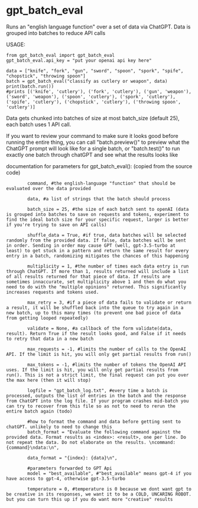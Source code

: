 # gpt_batch_eval
Runs an "english language function" over a set of data via ChatGPT. Data is grouped into batches to reduce API calls

USAGE:

```
from gpt_batch_eval import gpt_batch_eval
gpt_batch_eval.api_key = "put your openai api key here"

data = ["knife", "fork", "gun", "sword", "spoon", "spork", "spife", "chopstick", "throwing spoon"]
batch = gpt_batch_eval("classify as cutlery or weapon", data)
print(batch.run())
#prints [('knife', 'cutlery'), ('fork', 'cutlery'), ('gun', 'weapon'), ('sword', 'weapon'), ('spoon', 'cutlery'), ('spork', 'cutlery'), ('spife', 'cutlery'), ('chopstick', 'cutlery'), ('throwing spoon', 'cutlery')]
```

Data gets chunked into batches of size at most batch_size (default 25), each batch uses 1 API call. 

If you want to review your command to make sure it looks good before running the entire thing, you can call "batch.preview()" to preview what the ChatGPT prompt will look like for a single batch, or "batch.test()" to run exactly one batch through chatGPT and see what the results looks like

documentation for parameters for gpt_batch_eval(): (copied from the source code)

```
        command, #the english-language "function" that should be evaluated over the data provided

        data, #a list of strings that the batch should process

        batch_size = 25, #the size of each batch sent to openAI (data is grouped into batches to save on requests and tokens, experiment to find the ideal batch size for your specific request, larger is better if you're trying to save on API calls)

        shuffle_data = True, #if true, data batches will be selected randomly from the provided data. If false, data batches will be sent in order. Sending in order may cause GPT (well, gpt-3.5-turbo at least) to get stuck in a pattern and return the same result for every entry in a batch, randomizing mitigates the chances of this happening

        multiplicity = 1, #the number of times each data entry is run through ChatGPT. If more than 1, results returned will include a list of all results returned for that piece of data. If results are sometimes innaccurate, set multiplicity above 1 and then do what you need to do with the "multiple opinions" returned. This significantly increases requests and tokens used.

        max_retry = 3, #if a piece of data fails to validate or return a result, it will be shuffled back into the queue to try again in a new batch, up to this many times (to prevent one bad piece of data from getting looped repeatedly)

        validate = None, #a callback of the form validate(data, result). Return True if the result looks good, and False if it needs to retry that data in a new batch

        max_requests = -1, #limits the number of calls to the OpenAI API. If the limit is hit, you will only get partial results from run()

        max_tokens = -1, #limits the number of tokens the OpenAI API uses. If the limit is hit, you will only get partial results from run(). This is not a strict limit, the final request can put you over the max here (then it will stop)
        
        logfile = "gpt_batch_log.txt", #every time a batch is processed, outputs the list of entries in the batch and the response from ChatGPT into the log file. If your program crashes mid-batch you can try to recover from this file so as not to need to rerun the entire batch again (todo)
        
        #how to format the command and data before getting sent to chatGPT. unlikely to need to change this
        batch_format = "Evaluate the following command against the provided data. Format results as <index>: <result>, one per line. Do not repeat the data. Do not elaborate on the results. \ncommand: {command}\ndata:\n",

        data_format = "{index}: {data}\n",

        #parameters forwarded to GPT Api
        model = "best_available", #"best_available" means gpt-4 if you have access to gpt-4, otherwise gpt-3.5-turbo

        temperature = 0, #temperature is 0 because we dont want gpt to be creative in its responses, we want it to be a COLD, UNCARING ROBOT. but you can turn this up if you do want more "creative" results
```
